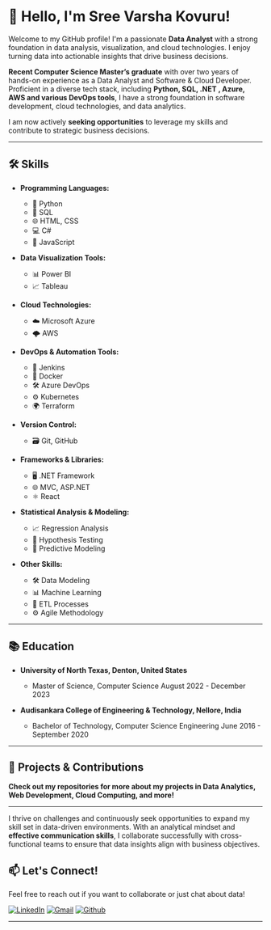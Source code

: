 # 👋 Hello, I'm Sree Varsha Kovuru!

Welcome to my GitHub profile! I'm a passionate **Data Analyst** with a strong foundation in data analysis, visualization, and cloud technologies. I enjoy turning data into actionable insights that drive business decisions.

**Recent Computer Science Master’s graduate** with over two years of hands-on experience as a Data Analyst and Software & Cloud Developer. Proficient in a diverse tech stack, including **Python, SQL, .NET , Azure, AWS and various DevOps tools**, I have a strong foundation in software development, cloud technologies, and data analytics.  

I am now actively **seeking opportunities** to leverage my skills and contribute to strategic business decisions.

---

## 🛠️ Skills

- **Programming Languages:**
  - 🐍 Python
  - 💾 SQL
  - 🌐 HTML, CSS
  - 💻 C#
  - 📜 JavaScript
  
- **Data Visualization Tools:**
  - 📊 Power BI
  - 📈 Tableau
  
- **Cloud Technologies:**
  - ☁️ Microsoft Azure
  - 🌩️ AWS
    
- **DevOps & Automation Tools:**
  - 🔄 Jenkins
  - 🐋 Docker
  - 🛠️ Azure DevOps
  - ⚙️ Kubernetes
  - 🌍 Terraform

- **Version Control:**
  - 🗃️ Git, GitHub

- **Frameworks & Libraries:**
  - 🖥️ .NET Framework
  - 🌐 MVC, ASP.NET
  - ⚛️ React

- **Statistical Analysis & Modeling:**
  - 📈 Regression Analysis
  - 🧪 Hypothesis Testing
  - 🔮 Predictive Modeling

- **Other Skills:**
  - 🛠️ Data Modeling
  - 📊 Machine Learning
  - 🔄 ETL Processes
  - ⚙️ Agile Methodology
  
---
## 📚 Education
- **University of North Texas, Denton, United States**
    - Master of Science, Computer Science            August 2022 - December 2023 

- **Audisankara College of Engineering & Technology, Nellore, India**
    - Bachelor of Technology, Computer Science Engineering            June 2016 - September 2020

---

## 🚀 Projects & Contributions
**Check out my repositories for more about my projects in Data Analytics, Web Development, Cloud Computing, and more!**

---

I thrive on challenges and continuously seek opportunities to expand my skill set in data-driven environments. With an analytical mindset and **effective communication skills**, I collaborate successfully with cross-functional teams to ensure that data insights align with business objectives.


## 📫 Let's Connect!

Feel free to reach out if you want to collaborate or just chat about data!  

<p align="Left">
  <a href="https://linkedin.com/in/sree-varsha-kovuru/"><img alt="LinkedIn" title="SreeVarsha Kovuru" src="https://img.shields.io/badge/LinkedIn-0077B5?style=for-the-badge&logo=linkedin&logoColor=white"></a>
  <a href="mailto:varshakovuru@gmail.com"><img alt="Gmail" title="varshakovuru@gmail.com" src="https://img.shields.io/badge/Gmail-D14836?style=for-the-badge&logo=gmail&logoColor=white"></a>
  <a href="https://github.com/sreevarshakovuru"><img alt="Github" title="Sree Varsha Kovuru Github" src="https://img.shields.io/badge/GitHub-100000?style=for-the-badge&logo=github&logoColor=white"></a>
</p>


---


